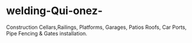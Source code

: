 # welding-Qui-onez-
Construction Cellars,Railings, Platforms, Garages, Patios Roofs, Car Ports, Pipe Fencing &amp; Gates installation.
